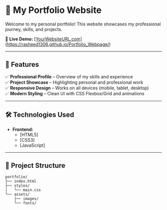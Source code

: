 # 🌟 My Portfolio Website  

Welcome to my personal portfolio! This website showcases my professional journey, skills, and projects.  

🔗 **Live Demo:** [[YourWebsiteURL.com](https://yourwebsiteurl.com)](https://rasheed1306.github.io/Portfolio_Webpage/)  

---

## 🚀 Features  
✅ **Professional Profile** – Overview of my skills and experience  
✅ **Project Showcase** – Highlighting personal and professional work  
✅ **Responsive Design** – Works on all devices (mobile, tablet, desktop)  
✅ **Modern Styling** – Clean UI with CSS Flexbox/Grid and animations  

---

## 🛠️ Technologies Used  
- **Frontend:**  
  - [HTML5]
  - [CSS3]
  - [JavaScript]

---

## 📂 Project Structure  
```
portfolio/
├── index.html
├── styles/
│   └── main.css      
└── assets/           
    ├── images/       
    └── fonts/        
